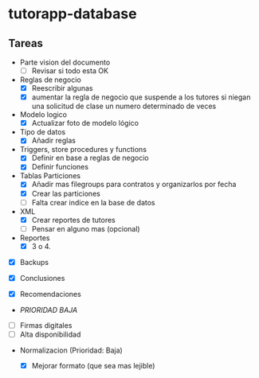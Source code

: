 # tutorapp-database
## Tareas
* Parte vision del documento
  * [ ] Revisar si todo esta OK 

* Reglas de negocio
  * [x] Reescribir algunas
  * [x] aumentar la regla de negocio que suspende a los tutores si niegan una solicitud de clase un numero determinado de veces 
 
* Modelo logico
  * [x] Actualizar foto de modelo lógico

* Tipo de datos
  * [x] Añadir reglas

* Triggers, store procedures y functions
  * [x] Definir en base a reglas de negocio
  * [x] Definir funciones

* Tablas Particiones
  * [x] Añadir mas filegroups para contratos y organizarlos por fecha
  * [x] Crear las particiones
  * [ ] Falta crear indice en la base de datos

* XML 
  * [x] Crear reportes de tutores
  * [ ] Pensar en alguno mas (opcional)
 
* Reportes
  * [x] 3 o 4.
  
* [X] Backups

* [x] Conclusiones
* [x] Recomendaciones

* *PRIORIDAD BAJA*

* [ ] Firmas digitales
* [ ] Alta disponibilidad
* Normalizacion (Prioridad: Baja)
  * [x] Mejorar formato (que sea mas lejible)

